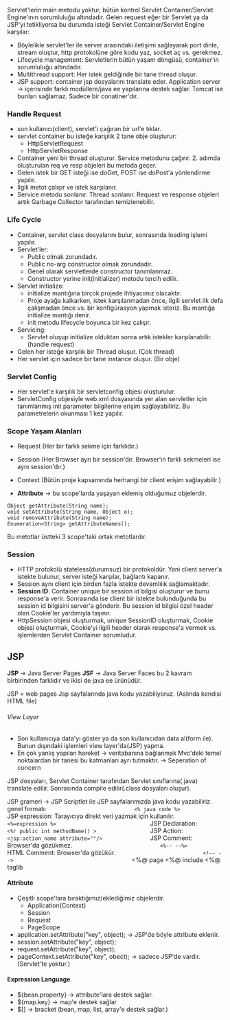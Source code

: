 Servlet'lerin main metodu yoktur, bütün kontrol Servlet Container/Servlet Engine'ının sorumluluğu altındadır.  Gelen request eğer bir Servlet ya da JSP'yi tetikliyorsa bu durumda isteği Servlet Container/Servlet Engine karşılar:
- Böylelikle servlet'ler ile server arasındaki iletişimi sağlayarak port dinle, stream oluştur, http protokolüne göre kodu yaz, socket aç vs. gerekmez. 
- Lifecycle management: Servletlerin bütün yaşam döngüsü, container'ın sorumluluğu altındadır.  
- Multithread support: Her istek geldiğinde bir tane thread oluşur.
- JSP support: container jsp dosyalarını translate eder.
Application server -> içerisinde farklı modüllere/java ee yapılarına destek sağlar. Tomcat ise bunları sağlamaz. Sadece bir conatiner'dır.

### Handle Request
- son kullanıcı(client), servlet'i çağıran bir url'e tıklar.
- servlet container bu isteğe karşılık 2 tane obje oluşturur:
	- HttpServletRequest
	- HttpServletResponse
- Container yeni bir thread oluşturur. Service metodunu çağırır. 2. adımda oluşturulan req ve resp objeleri bu metoda geçer. 
- Gelen istek bir GET isteği ise doGet, POST ise doPost'a yönlendirme yapılır.
- İlgili metot çalışır ve istek karşılanır.
- Service metodu sonlanır. Thread sonlanır. Request ve response objeleri artık Garbage Collector tarafından temizlenebilir.

### Life Cycle
- Container, servlet class dosyalarını bulur, sonrasında loading işlemi yapılır.
- Servlet'ler:
	- Public olmak zorundadır.
	- Public no-arg constructor olmak zorundadır.
	- Genel olarak servletlerde constructor tanımlanmaz.
	- Constructor yerine init(initializer) metodu tercih edilir.
- Servlet initialize:
	- initialize mantığına birçok projede ihtiyacımız olacaktır.
	- Proje ayağa kalkarken, istek karşılanmadan önce, ilgili servlet ilk defa çalışmadan önce vs. bir konfigürasyon yapmak isteriz. Bu mantığa initialize mantığı denir.
	- init metodu lifecycle boyunca bir kez çalışır.
- Servicing:
	- Servlet oluşup initialize olduktan sonra artık istekler karşılanabilir. (handle request)
- Gelen her isteğe karşılık bir Thread oluşur. (Çok thread)
- Her servlet için sadece bir tane instance oluşur. (Bir obje)

### Servlet Config
- Her servlet'e karşılık bir servletconfig objesi oluşturulur.
- ServletConfig objesiyle web.xml dosyasında yer alan servletler için tanımlanmış init parameter bilgilerine erişim sağlayabiliriz. Bu parametrelerin okunması 1 kez yapılır.

### Scope Yaşam Alanları
- Request (Her bir farklı sekme için farklıdır.)
- Session (Her Browser ayrı bir session'dır. Browser'ın farklı sekmeleri ise aynı session'dır.)
- Context (Bütün proje kapsamında herhangi bir client erişim sağlayabilir.)

- __Attribute__ -> bu scope'larda yaşayan eklemiş olduğumuz objelerdir.

```
Object getAttribute(String name);
void setAttribute(String name, Object o);
void removeAttribute(String name);
Enumeration<String> getAttributeNames();
```
Bu metotlar üstteki 3 scope'taki ortak metotlardır.

### Session 
- HTTP protokolü stateless(durumsuz) bir protokoldür. Yani client server'a istekte bulunur, server isteği karşılar, bağlantı kapanır. 
- Session aynı client için birden fazla istekte devamlılık sağlamaktadır.
- __Session ID__: Container unique bir session id bilgisi oluşturur ve bunu response'a verir. Sonrasında ise client bir istekte bulunduğunda bu session id bilgisini server'a gönderir. Bu session id bilgisi özel header olan Cookie'ler yardımıyla taşınır.
-  HttpSession objesi oluşturmak, unique SessionID oluşturmak, Cookie objesi oluşturmak, Cookie'yi ilgili header olarak response'a vermek vs. işlemlerden Servlet Container sorumludur.

## JSP
__JSP__ -> Java Server Pages
__JSF__ -> Java Server Faces
bu 2 kavram birbirinden farklıdır ve ikisi de java ee ürünüdür.

JSP = web pages
Jsp sayfalarında java kodu yazabiliyoruz. (Aslında kendisi HTML file)

###### View Layer 
* Son kullanıcıya data'yı göster ya da son kullanıcıdan data al(form ile). Bunun dışındaki işlemleri view layer'da(JSP) yapma. 
* En çok yanlış yapılan hareket -> veritabanına bağlanmak
	Mvc'deki temel noktalardan bir tanesi bu katmanları ayrı tutmaktır. -> Seperation of concern

 JSP dosyaları, Servlet Container tarafından Servlet sınıflarına(.java) translate edilir. Sonrasında compile edilir(.class dosyaları oluşur).

JSP grameri -> JSP Scriptlet ile JSP sayfalarımızda java kodu yazabiliriz. genel formatı:
`                             <% java code %>                                `
JSP expression: Tarayıcıya direkt veri yazmak için kullanılır.
`                             <%=expression %>                               `
JSP Declaration:
`                             <%! public int methodName() >                  `
JSP Action:
`                             <jsp:action_name attribute=""/>                `
JSP Comment: Browser'da gözükmez.
`                             <%-- --%>                                      `
HTML Comment: Browser'da gözükür.
`                             <!-- -->                                       `
<%@ page
<%@ include
<%@ taglib

#### Attribute
- Çeşitli scope'lara bıraktığımız/eklediğimiz objelerdir.
	- Application(Context)
	- Session
	- Request
	- PageScope
- application.setAttribute("key", object); -> JSP'de böyle attribute eklenir.
- session.setAttribute("key", object);
- request.setAttribute("key", object);
- pageContext.setAttribute("key", obect); -> sadece JSP'de vardır. (Servlet'te yoktur.)

#### Expression Language
- ${bean.property} -> attribute'lara destek sağlar.
- ${map.key} -> map'e destek sağlar
- $\[\] -> bracket (bean, map, list, array'e destek sağlar.)



